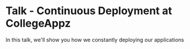 Talk - Continuous Deployment at CollegeAppz
===========================================

In this talk, we'll show you how we constantly deploying our applications
